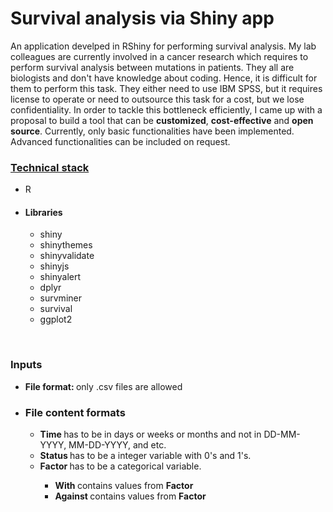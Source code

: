 # Survival analysis via Shiny app
An application develped in RShiny for performing survival analysis. My lab colleagues are currently involved in a cancer research which requires to perform survival analysis between mutations in patients. They all are biologists and don't have knowledge about coding. Hence, it is difficult for them to perform this task. They either need to use IBM SPSS, but it requires license to operate or need to outsource this task for a cost, but we lose confidentiality. In order to tackle this bottleneck efficiently, I came up with a proposal to build a tool that can be <strong>customized</strong>, <strong>cost-effective</strong> and <strong>open source</strong>. Currently, only basic functionalities have been implemented. Advanced functionalities can be included on request.
<br>
<h3> <u>Technical stack </u></h3>
<ul> 
  <li> R </li>
  <li> <h4> Libraries </h4> </li>
    <ul>
      <li> shiny </li>
      <li> shinythemes </li>
      <li> shinyvalidate </li>
      <li> shinyjs </li>
      <li> shinyalert </li>
      <li> dplyr </li>
      <li> survminer </li>
      <li> survival </li>
      <li> ggplot2 </li>
    </ul>
</ul>
<br>
<h3> Inputs </h3>
<ul>
  <li> <strong> File format: </strong> only .csv files are allowed </li>
  <li> <h3> File content formats </h3> </li>
  <ul>
    <li> <strong> Time </strong> has to be in days or weeks or months and not in DD-MM-YYYY, MM-DD-YYYY, and etc. </li>
    <li> <strong> Status </strong> has to be a integer variable with 0's and 1's. </li>
    <li> <strong> Factor </strong> has to be a categorical variable. </li>
    <ul>
      <li> <strong> With </strong> contains values from <strong> Factor </strong> </li>
      <li> <strong> Against </strong> contains values from <strong> Factor </strong> </li>
    </ul>
  </ul>
</ul>
<br>

